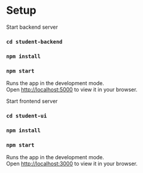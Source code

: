# Setup

Start backend server

### `cd student-backend`

### `npm install`

### `npm start`

Runs the app in the development mode.\
Open [http://localhost:5000](http://localhost:5000) to view it in your browser.


Start frontend server

### `cd student-ui`

### `npm install`

### `npm start`

Runs the app in the development mode.\
Open [http://localhost:3000](http://localhost:3000) to view it in your browser.
